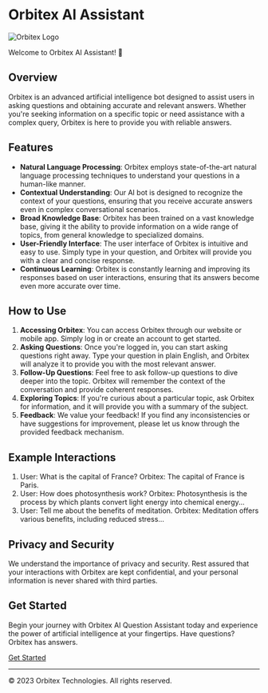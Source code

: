 # Orbitex AI Assistant

![Orbitex Logo](logo.png)

Welcome to Orbitex AI Assistant! 🌌

## Overview

Orbitex is an advanced artificial intelligence bot designed to assist users in asking questions and obtaining accurate and relevant answers. Whether you're seeking information on a specific topic or need assistance with a complex query, Orbitex is here to provide you with reliable answers.

## Features

- **Natural Language Processing**: Orbitex employs state-of-the-art natural language processing techniques to understand your questions in a human-like manner.
- **Contextual Understanding**: Our AI bot is designed to recognize the context of your questions, ensuring that you receive accurate answers even in complex conversational scenarios.
- **Broad Knowledge Base**: Orbitex has been trained on a vast knowledge base, giving it the ability to provide information on a wide range of topics, from general knowledge to specialized domains.
- **User-Friendly Interface**: The user interface of Orbitex is intuitive and easy to use. Simply type in your question, and Orbitex will provide you with a clear and concise response.
- **Continuous Learning**: Orbitex is constantly learning and improving its responses based on user interactions, ensuring that its answers become even more accurate over time.

## How to Use

1. **Accessing Orbitex**: You can access Orbitex through our website or mobile app. Simply log in or create an account to get started.
2. **Asking Questions**: Once you're logged in, you can start asking questions right away. Type your question in plain English, and Orbitex will analyze it to provide you with the most relevant answer.
3. **Follow-Up Questions**: Feel free to ask follow-up questions to dive deeper into the topic. Orbitex will remember the context of the conversation and provide coherent responses.
4. **Exploring Topics**: If you're curious about a particular topic, ask Orbitex for information, and it will provide you with a summary of the subject.
5. **Feedback**: We value your feedback! If you find any inconsistencies or have suggestions for improvement, please let us know through the provided feedback mechanism.

## Example Interactions

1. User: What is the capital of France?
   Orbitex: The capital of France is Paris.
2. User: How does photosynthesis work?
   Orbitex: Photosynthesis is the process by which plants convert light energy into chemical energy...
3. User: Tell me about the benefits of meditation.
   Orbitex: Meditation offers various benefits, including reduced stress...

## Privacy and Security

We understand the importance of privacy and security. Rest assured that your interactions with Orbitex are kept confidential, and your personal information is never shared with third parties.

## Get Started

Begin your journey with Orbitex AI Question Assistant today and experience the power of artificial intelligence at your fingertips. Have questions? Orbitex has answers.

[Get Started](https://www.orbitex.ai)

---

© 2023 Orbitex Technologies. All rights reserved.
